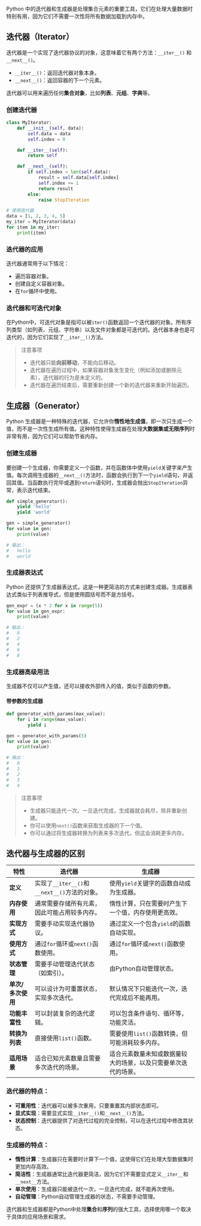 Python 中的迭代器和生成器是处理集合元素的重要工具，它们在处理大量数据时特别有用，因为它们不需要一次性将所有数据加载到内存中。

## 迭代器（Iterator）

迭代器是一个实现了迭代器协议的对象，这意味着它有两个方法：`__iter__()` 和 `__next__()`。
- `__iter__()`：返回迭代器对象本身。
- `__next__()`：返回容器的下一个元素。

迭代器可以用来遍历任何**集合对象**，比如**列表**、**元组**、**字典**等。

### 创建迭代器

```python
class MyIterator:
    def __init__(self, data):
        self.data = data
        self.index = 0

    def __iter__(self):
        return self

    def __next__(self):
        if self.index < len(self.data):
            result = self.data[self.index]
            self.index += 1
            return result
        else:
            raise StopIteration

# 使用迭代器
data = [1, 2, 3, 4, 5]
my_iter = MyIterator(data)
for item in my_iter:
    print(item)
```
### 迭代器的应用

迭代器通常用于以下情况：
- 遍历容器对象。
- 创建自定义容器对象。
- 在`for`循环中使用。

### 迭代器和可迭代对象
在Python中，可迭代对象是指可以被`iter()`函数返回一个迭代器的对象。所有序列类型（如列表、元组、字符串）以及文件对象都是可迭代的。迭代器本身也是可迭代的，因为它们实现了`__iter__()`方法。

> 注意事项
> - 迭代器只能**向前移动**，不能向后移动。
> - 迭代器在遍历过程中，如果容器对象发生变化（例如添加或删除元素），迭代器的行为是未定义的。
> - 迭代器在遍历结束后，需要重新创建一个新的迭代器来重新开始遍历。

## 生成器（Generator）
Python 生成器是一种特殊的迭代器，它允许你**惰性地生成值**，即一次只生成一个值，而不是一次性生成所有值。这种特性使得生成器在处理**大数据集或无限序列**时非常有用，因为它们可以帮助节省内存。

### 创建生成器

要创建一个生成器，你需要定义一个函数，并在函数体中使用`yield`关键字来产生值。每次调用生成器的`__next__()`方法时，函数会执行到下一个`yield`语句，并返回其值。当函数执行完毕或遇到`return`语句时，生成器会抛出`StopIteration`异常，表示迭代结束。

```python
def simple_generator():
    yield 'hello'
    yield 'world'

gen = simple_generator()
for value in gen:
    print(value)

# 输出：
# 	hello
# 	world
```

### 生成器表达式

Python 还提供了生成器表达式，这是一种更简洁的方式来创建生成器。生成器表达式类似于列表推导式，但是使用圆括号而不是方括号。

```python
gen_expr = (x * 2 for x in range(5))
for value in gen_expr:
    print(value)

# 输出：
# 	0
# 	2
# 	4
# 	6
# 	8
```

### 生成器高级用法
生成器不仅可以产生值，还可以接收外部传入的值，类似于函数的参数。
#### 带参数的生成器

```python
def generator_with_params(max_value):
    for i in range(max_value):
        yield i

gen = generator_with_params(5)
for value in gen:
    print(value)

# 输出：
# 	0
# 	1
# 	2
# 	3
# 	4
```
> 注意事项
> - 生成器只能迭代一次。一旦迭代完成，生成器就会耗尽，除非重新创建。
> - 你可以使用`next()`函数来获取生成器的下一个值。
> - 你可以通过将生成器转换为列表来多次迭代，但这会消耗更多内存。

## 迭代器与生成器的区别
| 特性 | 迭代器 | 生成器 |
| --- | --- | --- |
| **定义** | 实现了`__iter__()`和`__next__()`方法的对象。 | 使用`yield`关键字的函数自动成为生成器。 |
| **内存使用** | 通常需要存储所有元素，因此可能占用较多内存。 | 惰性计算，只在需要时产生下一个值，内存使用更高效。 |
| **实现方式** | 需要手动实现迭代器协议。 | 通过定义一个包含`yield`的函数自动实现。 |
| **使用方式** | 通过`for`循环或`next()`函数使用。 | 通过`for`循环或`next()`函数使用。 |
| **状态管理** | 需要手动管理迭代状态（如索引）。 | 由Python自动管理状态。 |
| **单次/多次使用** | 可以设计为可重置状态，实现多次迭代。 | 默认情况下只能迭代一次，迭代完成后不能再用。 |
| **功能丰富性** | 可以封装复杂的迭代逻辑。 | 可以包含条件语句、循环等，功能灵活。 |
| **转换为列表** | 直接使用`list()`函数。 | 需要使用`list()`函数转换，但可能消耗较多内存。 |
| **适用场景** | 适合已知元素数量且需要多次迭代的场景。 | 适合元素数量未知或数据量较大的场景，以及只需要单次迭代的场景。 |

### 迭代器的特点：
- **可重用性**：迭代器可以被多次重用，只要重置其内部状态即可。
- **显式实现**：需要显式实现`__iter__()`和`__next__()`方法。
- **状态控制**：迭代器提供了对迭代过程的完全控制，可以在迭代过程中修改其状态。

### 生成器的特点：
- **惰性计算**：生成器只在需要时计算下一个值，这使得它们在处理大型数据集时更加内存高效。
- **简洁性**：生成器通常比迭代器更简洁，因为它们不需要显式定义`__iter__`和`__next__`方法。
- **单次使用**：生成器只能被迭代一次，一旦迭代完成，就不能再次使用。
- **自动管理**：Python自动管理生成器的状态，不需要手动管理。

迭代器和生成器都是Python中处理**集合**和**序列**的强大工具，选择使用哪一个取决于具体的应用场景和需求。
